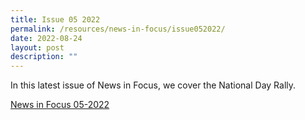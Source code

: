 ```yaml
---
title: Issue 05 2022
permalink: /resources/news-in-focus/issue052022/
date: 2022-08-24
layout: post
description: ""
---
```

In this latest issue of News in Focus, we cover the National Day Rally.

[News in Focus 05-2022](/files/news-in-focus/2022/news%20in%20focus%2005-2022.pdf)